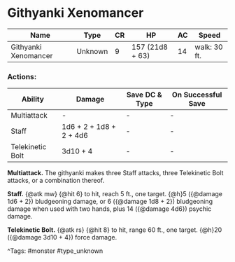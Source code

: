 # Githyanki Xenomancer

| Name | Type | CR | HP | AC | Speed |
|------|------|----|----|----|-------|
| Githyanki Xenomancer | Unknown | 9 | 157 (21d8 + 63) | 14 | walk: 30 ft. |

### Actions:

| Ability | Damage | Save DC & Type | On Successful Save |
|---------|--------|----------------|--------------------|
| Multiattack | - | - | - |
| Staff | 1d6 + 2 + 1d8 + 2 + 4d6 | - | - |
| Telekinetic Bolt | 3d10 + 4 | - | - |


**Multiattack.** The githyanki makes three Staff attacks, three Telekinetic Bolt attacks, or a combination thereof.

**Staff.** {@atk mw} {@hit 6} to hit, reach 5 ft., one target. {@h}5 ({@damage 1d6 + 2}) bludgeoning damage, or 6 ({@damage 1d8 + 2}) bludgeoning damage when used with two hands, plus 14 ({@damage 4d6}) psychic damage.

**Telekinetic Bolt.** {@atk rs} {@hit 8} to hit, range 60 ft., one target. {@h}20 ({@damage 3d10 + 4}) force damage.

^Tags: #monster #type_unknown